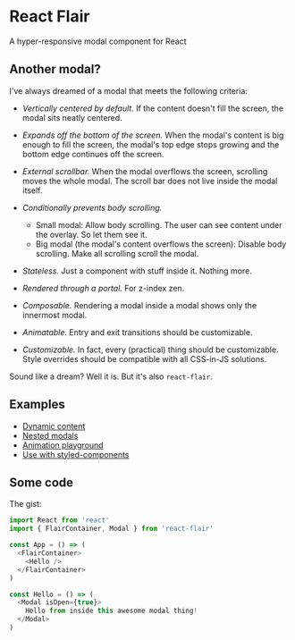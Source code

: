 # React Flair

A hyper-responsive modal component for React

## Another modal?

I've always dreamed of a modal that meets the following criteria:

- *Vertically centered by default.* If the content doesn't fill the screen, the modal sits neatly centered.

- *Expands off the bottom of the screen.* When the modal's content is big enough to fill the screen, the modal's top edge stops growing and the bottom edge continues off the screen.

- *External scrollbar.* When the modal overflows the screen, scrolling moves the whole modal. The scroll bar does not live inside the modal itself.

- *Conditionally prevents body scrolling.*
  - Small modal: Allow body scrolling. The user can see content under the overlay. So let them see it.
  - Big modal (the modal's content overflows the screen): Disable body scrolling. Make all scrolling scroll the modal.

- *Stateless.* Just a component with stuff inside it. Nothing more.

- *Rendered through a portal.* For z-index zen.

- *Composable.* Rendering a modal inside a modal shows only the innermost modal.

- *Animatable.* Entry and exit transitions should be customizable.

- *Customizable.* In fact, every (practical) thing should be customizable. Style overrides should be compatible with all CSS-in-JS solutions.

Sound like a dream? Well it is. But it's also `react-flair`.

## Examples

- [Dynamic content](https://codesandbox.io/s/4n3vrop57)
- [Nested modals](https://codesandbox.io/s/4n3vrop57)
- [Animation playground](https://codesandbox.io/s/4n3vrop57)
- [Use with styled-components](https://codesandbox.io/s/4n3vrop57)

## Some code

The gist:

```js
import React from 'react'
import { FlairContainer, Modal } from 'react-flair'

const App = () => (
  <FlairContainer>
    <Hello />
  </FlairContainer>
)

const Hello = () => (
  <Modal isOpen={true}>
    Hello from inside this awesome modal thing!
  </Modal>
)
```
